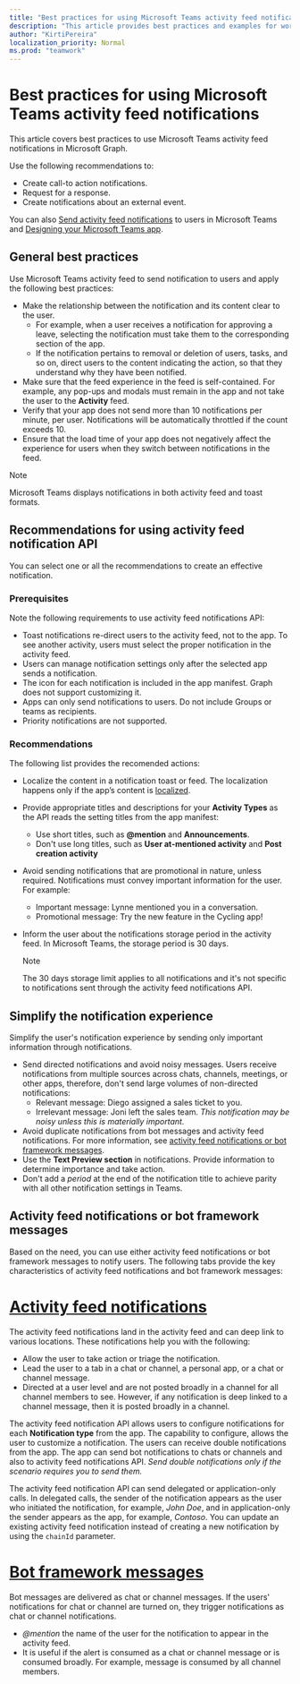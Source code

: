 ```yaml
---
title: "Best practices for using Microsoft Teams activity feed notifications"
description: "This article provides best practices and examples for working with activity feed notifications in Microsoft Graph."
author: "KirtiPereira"
localization_priority: Normal
ms.prod: "teamwork"
---
```


# Best practices for using Microsoft Teams activity feed notifications

This article covers best practices to use Microsoft Teams activity feed notifications in Microsoft Graph.

Use the following recommendations to:

* Create call-to action notifications.
* Request for a response.
* Create notifications about an external event.

You can also [Send activity feed notifications](teams-send-activityfeednotifications.md) to users in Microsoft Teams and [Designing your Microsoft Teams app](/platform/concepts/design/design-teams-app-overview).

## General best practices

Use Microsoft Teams activity feed to send notification to users and apply the following best practices:

* Make the relationship between the notification and its content clear to the user.
    * For example, when a user receives a notification for approving a leave, selecting the notification must take them to the corresponding section of the app.
    * If the notification pertains to removal or deletion of users, tasks, and so on, direct users to the content indicating the action, so that they understand why they have been notified.
* Make sure that the feed experience in the feed is self-contained. For example, any pop-ups and modals must remain in the app and not take the user to the **Activity** feed.
* Verify that your app does not send more than 10 notifications per minute, per user. Notifications will be automatically throttled if the count exceeds 10.
* Ensure that the load time of your app does not negatively affect the experience for users when they switch between notifications in the feed.

> [!NOTE]
> Microsoft Teams displays notifications in both activity feed and toast formats.

## Recommendations for using activity feed notification API

You can select one or all the recommendations to create an effective notification.

### Prerequisites

Note the following requirements to use activity feed notifications API:
  * Toast notifications re-direct users to the activity feed, not to the app. To see another activity, users must select the proper notification in the activity feed.
  * Users can manage notification settings only after the selected app sends a notification.
  * The icon for each notification is included in the app manifest. Graph does not support customizing it.
  * Apps can only send notifications to users. Do not include Groups or teams as recipients.
  * Priority notifications are not supported.

### Recommendations

The following list provides the recomended actions:
* Localize the content in a notification toast or feed. The localization happens only if the app’s content is [localized](/platform/concepts/build-and-test/apps-localization).
* Provide appropriate titles and descriptions for your **Activity Types** as the API reads the setting titles from the app manifest: 
  * Use short titles, such as **@mention** and **Announcements**.
  * Don't use long titles, such as **User at-mentioned activity** and **Post creation activity**
* Avoid sending notifications that are promotional in nature, unless required. Notifications must convey important information for the user. For example:
  * Important message: Lynne mentioned you in a conversation.
  * Promotional message: Try the new feature in the Cycling app!
* Inform the user about the notifications storage period in the activity feed. In Microsoft Teams, the storage period is 30 days.

  > [!NOTE]
  > The 30 days storage limit applies to all notifications and it's not specific to notifications sent through the activity feed notifications API.

## Simplify the notification experience

Simplify the user's notification experience by sending only important information through notifications.

* Send directed notifications and avoid noisy messages. Users receive notifications from multiple sources across chats, channels, meetings, or other apps, therefore, don't send large volumes of non-directed notifications:
  * Relevant message: Diego assigned a sales ticket to you.
  * Irrelevant message: Joni left the sales team. *This notification may be noisy unless this is materially important.*
* Avoid duplicate notifications from bot messages and activity feed notifications. For more information, see [activity feed notifications or bot framework messages](#activity-feed-notifications-or-bot-framework-messages).
* Use the **Text Preview section** in notifications. Provide information to determine importance and take action.
* Don't add a *period* at the end of the notification title to achieve parity with all other notification settings in Teams.

## Activity feed notifications or bot framework messages

Based on the need, you can use either activity feed notifications or bot framework messages to notify users. The following tabs provide the key characteristics of activity feed notifications and bot framework messages:

 # [Activity feed notifications](#tab/activityfeednotifications)

The activity feed notifications land in the activity feed and can deep link to various locations. These notifications help you with the following: 
* Allow the user to take action or triage the notification.
* Lead the user to a tab in a chat or channel, a personal app, or a chat or channel message. 
* Directed at a user level and are not posted broadly in a channel for all channel members to see. However, if any notification is deep linked to a channel message, then it is posted broadly in a channel.

The activity feed notification API allows users to configure notifications for each **Notification type** from the app. The capability to configure, allows the user to customize a notification. The users can receive double notifications from the app. The app can send bot notifications to chats or channels and also to activity feed notifications API. *Send double notifications only if the scenario requires you to send them.* 

The activity feed notification API can send delegated or application-only calls. In delegated calls, the sender of the notification appears as the user who initiated the notification, for example, *John Doe*, and in application-only the sender appears as the app, for example, *Contoso*.
You can update an existing activity feed notification instead of creating a new notification by using the `chainId` parameter.

# [Bot framework messages ](#tab/botframeworkmessages)

 Bot messages are delivered as chat or channel messages. If the users' notifications for chat or channel are turned on, they trigger notifications as chat or channel notifications.

* *@mention* the name of the user for the notification to appear in the activity feed.
* It is useful if the alert is consumed as a chat or channel message or is consumed broadly. For example, message is consumed by all channel members.
